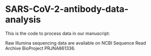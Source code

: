 # SARS-CoV-2-antibody-data-analysis

This is the code to process data in our manuscript:

Raw Illumina sequencing data are available on NCBI Sequence Read Archive BioProject PRJNA861336. 
